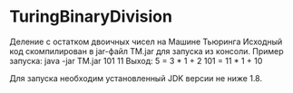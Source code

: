 # TuringBinaryDivision
Деление с остатком двоичных чисел на Машине Тьюринга
Исходный код скомпилирован в jar-файл TM.jar для запуска из консоли.
Пример запуска: java -jar TM.jar 101 11
Выход:
5 = 3 * 1 + 2
101 = 11 * 1 + 10

Для запуска необходим установленный JDK версии не ниже 1.8.
